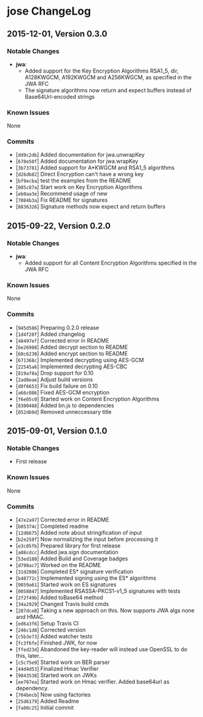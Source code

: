 # jose ChangeLog

## 2015-12-01, Version 0.3.0

### Notable Changes

* **jwa**:
  - Added support for the Key Encryption Algorithms RSA1_5, dir, A128KWGCM, 
      A192KWGCM and A256KWGCM, as specified in the JWA RFC
  - The signature algorithms now return and expect buffers instead of 
      Base64Url-encoded strings

### Known Issues

None

### Commits

* [`dd9c2db`] Added documentation for jwa.unwrapKey
* [`678e50f`] Added documentation for jwa.wrapKey
* [`3b73781`] Added support for A*KWGCM and RSA1_5 algorithms
* [`d26db82`] Direct Encryption can't have a wrong key
* [`bf9ecba`] test the examples from the README
* [`085c87a`] Start work on Key Encryption Algorithms
* [`eb0aa3e`] Recommend usage of new
* [`7084b3a`] Fix README for signatures
* [`8836326`] Signature methods now expect and return buffers

## 2015-09-22, Version 0.2.0

### Notable Changes

* **jwa**:
  - Added support for all Content Encryption Algorithms specified in the JWA RFC

### Known Issues

None

### Commits

* [`945d586`] Preparing 0.2.0 release
* [`1d4f28f`] Added changelog
* [`48497ef`] Corrected error in README
* [`6e26988`] Added decrypt section to README
* [`60c6230`] Added encrypt section to README
* [`671368c`] Implemented decrypting using AES-GCM
* [`22545a6`] Implemented decrypting AES-CBC
* [`819af8a`] Drop support for 0.10
* [`2ad8eae`] Adjust build versions
* [`d0f6653`] Fix build failure on 0.10
* [`a66c086`] Fixed AES-GCM encryption
* [`f6e05c0`] Started work on Content Encryption Algorithms
* [`8300488`] Added bn.js to dependencies
* [`052d60d`] Removed unneccessary title

## 2015-09-01, Version 0.1.0

### Notable Changes

* First release


### Known Issues

None

### Commits

* [`47e2a97`] Corrected error in README
* [`b05374c`] Completed readme
* [`12d6675`] Added note about stringification of input
* [`b2e258f`] Now normalizing the input before processing it
* [`e3c05fb`] Prepared library for first release
* [`a08cdcc`] Added jwa.sign documentation
* [`53ed188`] Added Build and Coverage badges
* [`d798ac7`] Worked on the README
* [`31d2806`] Completed ES* signature verification
* [`b48772c`] Implemented signing using the ES* algorithms
* [`9859a61`] Started work on ES signatures
* [`0058847`] Implemented RSASSA-PKCS1-v1_5 signatures with tests
* [`2f2f49b`] Added toBase64 method
* [`34a2929`] Changed Travis build cmds
* [`287dce8`] Taking a new approach on this. Now supports JWA algs none and HMAC.
* [`ed6a3f6`] Setup Travis CI
* [`246c1d8`] Corrected version
* [`c5b3e73`] Added watcher tests
* [`fc3f6fe`] Finished JWK, for now
* [`ffed23d`] Abandoned the key-reader will instead use OpenSSL to do this, later...
* [`c5c75e9`] Started work on BER parser
* [`44d4d53`] Finalized Hmac Verifier
* [`9843538`] Started work on JWKs
* [`ee707ea`] Started work on Hmac verifier. Added base64url as dependency.
* [`704becb`] Now using factories
* [`25d6179`] Added Readme
* [`fa00c25`] Initial commit